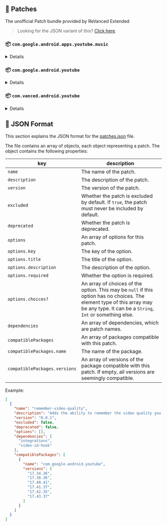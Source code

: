 ## 🧩 Patches

The unofficial Patch bundle provided by ReVanced Extended

> Looking for the JSON variant of this? [Click here](patches.json).

### 📦 `com.google.android.apps.youtube.music`
<details>

| 💊 Patch | 📜 Description | 🏹 Target Version |
|:--------:|:--------------:|:-----------------:|
| `minimized-playback-music` | Enables minimized playback on Kids music. | all |
| `tasteBuilder-remover` | Removes the "Tell us which artists you like" card from the home screen. | all |
| `hide-get-premium` | Removes all "Get Premium" evidences from the avatar menu. | all |
| `custom-branding-music-red` | Changes the YouTube Music launcher icon to your choice (defaults to ReVanced Red). | all |
| `custom-branding-music-revancify` | Changes the YouTube Music launcher icon to your choice (Revancify). | all |
| `compact-header` | Hides the music category bar at the top of the homepage. | all |
| `upgrade-button-remover` | Removes the upgrade tab from the pivot bar. | all |
| `background-play` | Enables playing music in the background. | all |
| `music-microg-support` | Allows YouTube Music ReVanced to run without root and under a different package name. | all |
| `custom-package-name-music` | Allows ReVanced Extended Music to run under a different package name than ReVanced Music (NON-ROOT users only!). | all |
| `music-video-ads` | Removes ads in the music player. | all |
| `codecs-unlock` | Adds more audio codec options. The new audio codecs usually result in better audio quality. | all |
| `exclusive-audio-playback` | Enables the option to play music without video. | all |
| `website-music` | Leave website URL in settings. | all |
| `tablet-mode` | Unlocks landscape mode. | all |
| `black-navbar` | Sets the navigation bar color to black. | all |
</details>

### 📦 `com.google.android.youtube`
<details>

| 💊 Patch | 📜 Description | 🏹 Target Version |
|:--------:|:--------------:|:-----------------:|
| `swipe-controls` | Adds volume and brightness swipe controls. | 17.43.37 |
| `overlay-buttons` | Add overlay buttons for YouTube - copy, copy with timestamp, repeat, download. | 17.43.37 |
| `overlay-buttons-alternative-icon` | Use alternative Icons for the overlay buttons. | 17.43.37 |
| `seekbar-tapping` | Enables tap-to-seek on the seekbar of the video player. | 17.43.37 |
| `disable-create-button` | Hides the create button in the navigation bar. | 17.43.37 |
| `hide-cast-button` | Hides the cast button in the video player. | all |
| `return-youtube-dislike` | Shows the dislike count of videos using the Return YouTube Dislike API. | 17.43.37 |
| `hide-autoplay-button` | Hides the autoplay button in the video player. | 17.43.37 |
| `hide-captions-button` | Hides the captions button in the video player. | 17.43.37 |
| `disable-auto-player-popup-panels` | Disable automatic popup panels (playlist or live chat) on video player. | 17.43.37 |
| `disable-startup-shorts-player` | Disables playing YouTube Shorts when launching YouTube. | 17.43.37 |
| `custom-branding-icon-red` | Changes the YouTube launcher icon to your choice (defaults to ReVanced Red). | all |
| `custom-branding-icon-blue` | Changes the YouTube launcher icon to your choice (ReVanced Blue). | all |
| `custom-branding-icon-revancify` | Changes the YouTube launcher icon to your choice (Revancify). | all |
| `custom-branding-name` | Changes the YouTube launcher name to your choice (defaults to ReVanced Extended). | all |
| `amoled` | Enables pure black theme. | all |
| `materialyou` | Enables MaterialYou theme for Android 12+. | all |
| `remove-playerbutton-background` | Disable Player Button Overlay Background. | all |
| `hide-pip-notification` | Disable pip notification when you first launch pip mode. | 17.43.37 |
| `hide-time-and-seekbar` | Hides progress bar and time counter on videos. | 17.43.37 |
| `hide-watch-in-vr` | Hide the Watch in VR item from the menu item. | 17.43.37 |
| `extended` | Add ReVanced Extended Features. | 17.43.37 |
| `old-quality-layout` | Enables the original quality flyout menu. | 17.43.37 |
| `hide-shorts-button` | Hides the shorts button on the navigation bar. | 17.43.37 |
| `hide-watermark` | Hides creator's watermarks on videos. | 17.43.37 |
| `hide-email-address` | Hides the email address in the account switcher. | 17.43.37 |
| `sponsorblock` | Integrate SponsorBlock. | 17.43.37 |
| `enable-wide-searchbar` | Replaces the search icon with a wide search bar. This will hide the YouTube logo when active. | 17.43.37 |
| `layout-switch` | Tricks the dpi to use some tablet/phone layouts. | 17.43.37 |
| `tablet-mini-player` | Enables the tablet mini player layout. | 17.43.37 |
| `disable-auto-captions` | Disable forced captions from being automatically enabled. | 17.43.37 |
| `minimized-playback` | Enables minimized and background playback. | 17.43.37 |
| `client-spoof` | Spoofs the YouTube or Vanced client to prevent playback issues. | all |
| `client-spoof-v2` | Spoof the YouTube client version to prevent fullscreen rotation issue. | 17.43.37 |
| `translations` | Add Crowdin Translations. | all |
| `custom-video-buffer` | Lets you change the buffers of videos. | 17.43.37 |
| `always-autorepeat` | Always repeats the playing video again. | 17.43.37 |
| `microg-support` | Allows YouTube ReVanced to run without root and under a different package name with Vanced MicroG. | 17.43.37 |
| `custom-package-name` | Allows ReVanced Extended to run under a different package name than ReVanced (NON-ROOT users only!). | 17.43.37 |
| `settings` | Adds settings for ReVanced to YouTube. | all |
| `custom-playback-speed` | Adds more video playback speed options. | 17.43.37 |
| `hdr-auto-brightness` | Makes the brightness of HDR videos follow the system default. | 17.43.37 |
| `hide-button-container` | Removes button container. | 17.43.37 |
| `inapp-browser` | Use an external browser to open the url. | 17.43.37 |
| `parse-uri-redirect` | Follow direct links, bypassing youtube.com/redirect. | 17.43.37 |
| `hide-my-mix` | Remove My Mix from home feed and video player. | 17.43.37 |
| `optimize-resource` | Optimize resources to make your app lightweight, Add missing translations to YouTube. | all |
| `remember-video-quality` | Adds the ability to remember the video quality you chose in the video quality flyout. | 17.43.37 |
| `default-video-speed` | Adds the ability to set default video speed. | 17.43.37 |
| `video-ads` | Removes ads in the video player. | 17.43.37 |
| `general-ads` | Removes general ads. | 17.43.37 |
| `hide-endscreen-cards` | Hides the suggested video cards at the end of a video in fullscreen. | 17.43.37 |
| `hide-info-cards` | Hides info-cards in videos. | 17.43.37 |
| `website` | Leave website URL in ReVanced settings. | all |
</details>

### 📦 `com.vanced.android.youtube`
<details>

| 💊 Patch | 📜 Description | 🏹 Target Version |
|:--------:|:--------------:|:-----------------:|
| `client-spoof` | Spoofs the YouTube or Vanced client to prevent playback issues. | all |
</details>



## 📝 JSON Format

This section explains the JSON format for the [patches.json](patches.json) file.

The file contains an array of objects, each object representing a patch. The object contains the following properties:

| key                           | description                                                                                                                                                                           |
|-------------------------------|---------------------------------------------------------------------------------------------------------------------------------------------------------------------------------------|
| `name`                        | The name of the patch.                                                                                                                                                                |
| `description`                 | The description of the patch.                                                                                                                                                         |
| `version`                     | The version of the patch.                                                                                                                                                             |
| `excluded`                    | Whether the patch is excluded by default. If `true`, the patch must never be included by default.                                                                                     |
| `deprecated`                  | Whether the patch is deprecated.                                                                                                                                                      |
| `options`                     | An array of options for this patch.                                                                                                                                                   |
| `options.key`                 | The key of the option.                                                                                                                                                                |
| `options.title`               | The title of the option.                                                                                                                                                              |
| `options.description`         | The description of the option.                                                                                                                                                        |
| `options.required`            | Whether the option is required.                                                                                                                                                       |
| `options.choices?`            | An array of choices of the option. This may be `null` if this option has no choices. The element type of this array may be any type. It can be a `String`, `Int` or something else.   |
| `dependencies`                | An array of dependencies, which are patch names.                                                                                                                                      |
| `compatiblePackages`          | An array of packages compatible with this patch.                                                                                                                                      |
| `compatiblePackages.name`     | The name of the package.                                                                                                                                                              |
| `compatiblePackages.versions` | An array of versions of the package compatible with this patch. If empty, all versions are seemingly compatible.                                                                      |

Example:

```json
[
  {
    "name": "remember-video-quality",
    "description": "Adds the ability to remember the video quality you chose in the video quality flyout.",
    "version": "0.0.1",
    "excluded": false,
    "deprecated": false,
    "options": [],
    "dependencies": [
      "integrations",
      "video-id-hook"
    ],
    "compatiblePackages": [
      {
        "name": "com.google.android.youtube",
        "versions": [
          "17.34.36",
          "17.38.36",
          "17.40.41",
          "17.41.37",
          "17.42.35",
          "17.43.37"
        ]
      }
    ]
  }
]
```